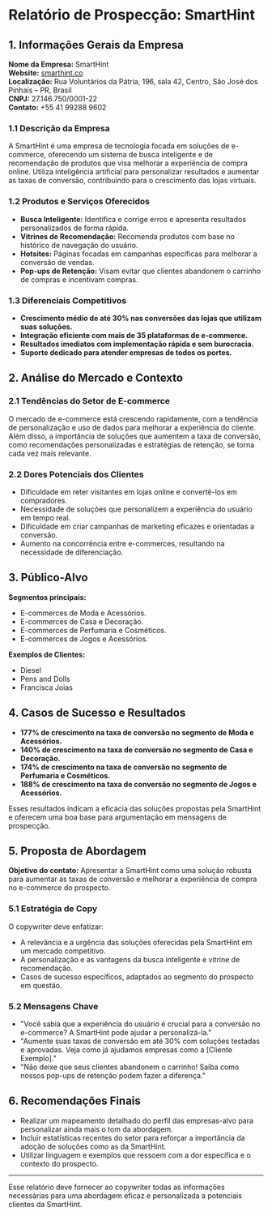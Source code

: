 # Relatório de Prospecção: SmartHint

## 1. Informações Gerais da Empresa

**Nome da Empresa:** SmartHint  
**Website:** [smarthint.co](http://www.smarthint.co)  
**Localização:** Rua Voluntários da Pátria, 196, sala 42, Centro, São José dos Pinhais – PR, Brasil  
**CNPJ:** 27.146.750/0001-22  
**Contato:** +55 41 99288 9602

### 1.1 Descrição da Empresa
A SmartHint é uma empresa de tecnologia focada em soluções de e-commerce, oferecendo um sistema de busca inteligente e de recomendação de produtos que visa melhorar a experiência de compra online. Utiliza inteligência artificial para personalizar resultados e aumentar as taxas de conversão, contribuindo para o crescimento das lojas virtuais.

### 1.2 Produtos e Serviços Oferecidos
- **Busca Inteligente:** Identifica e corrige erros e apresenta resultados personalizados de forma rápida.
- **Vitrines de Recomendação:** Recomenda produtos com base no histórico de navegação do usuário.
- **Hotsites:** Páginas focadas em campanhas específicas para melhorar a conversão de vendas.
- **Pop-ups de Retenção:** Visam evitar que clientes abandonem o carrinho de compras e incentivam compras.

### 1.3 Diferenciais Competitivos
- **Crescimento médio de até 30% nas conversões das lojas que utilizam suas soluções.**
- **Integração eficiente com mais de 35 plataformas de e-commerce.**
- **Resultados imediatos com implementação rápida e sem burocracia.**
- **Suporte dedicado para atender empresas de todos os portes.**

## 2. Análise do Mercado e Contexto

### 2.1 Tendências do Setor de E-commerce
O mercado de e-commerce está crescendo rapidamente, com a tendência de personalização e uso de dados para melhorar a experiência do cliente. Além disso, a importância de soluções que aumentem a taxa de conversão, como recomendações personalizadas e estratégias de retenção, se torna cada vez mais relevante.

### 2.2 Dores Potenciais dos Clientes
- Dificuldade em reter visitantes em lojas online e convertê-los em compradores.
- Necessidade de soluções que personalizem a experiência do usuário em tempo real.
- Dificuldade em criar campanhas de marketing eficazes e orientadas a conversão.
- Aumento na concorrência entre e-commerces, resultando na necessidade de diferenciação.

## 3. Público-Alvo

**Segmentos principais:**
- E-commerces de Moda e Acessórios.
- E-commerces de Casa e Decoração.
- E-commerces de Perfumaria e Cosméticos.
- E-commerces de Jogos e Acessórios.

**Exemplos de Clientes:**  
- Diesel
- Pens and Dolls
- Francisca Joias

## 4. Casos de Sucesso e Resultados

- **177% de crescimento na taxa de conversão no segmento de Moda e Acessórios.**
- **140% de crescimento na taxa de conversão no segmento de Casa e Decoração.**
- **174% de crescimento na taxa de conversão no segmento de Perfumaria e Cosméticos.**
- **188% de crescimento na taxa de conversão no segmento de Jogos e Acessórios.**

Esses resultados indicam a eficácia das soluções propostas pela SmartHint e oferecem uma boa base para argumentação em mensagens de prospecção.

## 5. Proposta de Abordagem

**Objetivo do contato:** Apresentar a SmartHint como uma solução robusta para aumentar as taxas de conversão e melhorar a experiência de compra no e-commerce do prospecto.

### 5.1 Estratégia de Copy
O copywriter deve enfatizar:
- A relevância e a urgência das soluções oferecidas pela SmartHint em um mercado competitivo.
- A personalização e as vantagens da busca inteligente e vitrine de recomendação.
- Casos de sucesso específicos, adaptados ao segmento do prospecto em questão.

### 5.2 Mensagens Chave
- "Você sabia que a experiência do usuário é crucial para a conversão no e-commerce? A SmartHint pode ajudar a personalizá-la."
- "Aumente suas taxas de conversão em até 30% com soluções testadas e aprovadas. Veja como já ajudamos empresas como a [Cliente Exemplo]."
- "Não deixe que seus clientes abandonem o carrinho! Saiba como nossos pop-ups de retenção podem fazer a diferença."

## 6. Recomendações Finais
- Realizar um mapeamento detalhado do perfil das empresas-alvo para personalizar ainda mais o tom da abordagem.
- Incluir estatísticas recentes do setor para reforçar a importância da adoção de soluções como as da SmartHint.
- Utilizar linguagem e exemplos que ressoem com a dor específica e o contexto do prospecto.

--- 

Esse relatório deve fornecer ao copywriter todas as informações necessárias para uma abordagem eficaz e personalizada a potenciais clientes da SmartHint.